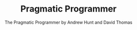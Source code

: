 ---
title: Pragmatic Programmer
subtitle: The Pragmatic Programmer by Andrew Hunt and David Thomas
image: "../imgs/reBuy.webp"
link: https://github.com/HugoMatilla/The-Pragmatic-Programmer
buttonTitle: VISIT SUMMARY
priority: 1
badges: [summary]
categories: [projects, open, book]
---  